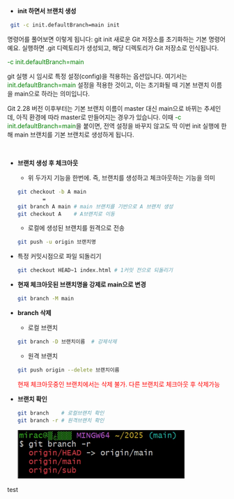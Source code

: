 - **init 하면서 브랜치 생성**
```bash
 git -c init.defaultBranch=main init
 ```
 명령어를 풀어보면 이렇게 됩니다:
 git init
 새로운 Git 저장소를 초기화하는 기본 명령어예요. 실행하면 .git 디렉토리가 생성되고, 해당 디렉토리가 Git 저장소로 인식됩니다.

 <font color="green">-c init.defaultBranch=main </font>
 
 git 실행 시 임시로 특정 설정(config)을 적용하는 옵션입니다. 
 여기서는  <font color="green">init.defaultBranch=main</font> 설정을 적용한 것이고, 이는 초기화될 때 기본 브랜치 이름을 main으로 하라는 의미입니다.

Git 2.28 버전 이후부터는 기본 브랜치 이름이 master 대신 main으로 바뀌는 추세인데, 아직 환경에 따라 master로 만들어지는 경우가 있습니다.
이때  <font color="green">-c init.defaultBranch=main</font>을 붙이면, 전역 설정을 바꾸지 않고도 딱 이번 init 실행에 한해 main 브랜치를 기본 브랜치로 생성하게 됩니다.

<br>

- **브랜치 생성 후 체크아웃**
   - 위 두가지 기능을 한번에. 즉, 브랜치를 생성하고 체크아웃하는 기능을 의미 
  ```bash
  git checkout -b A main
          =
  git branch A main # main 브랜치를 기반으로 A 브랜치 생성
  git checkout A    # A브랜치로 이동
  ```
    - 로컬에 생성된 브랜치를 원격으로 전송 
  ```bash
  git push -u origin 브랜치명
  ``` 

- 특정 커밋시점으로 파일 되돌리기
  ```bash
  git checkout HEAD~1 index.html # 1커밋 전으로 되돌리기
  ```
 

- **현재 체크아웃된 브랜치명을 강제로 main으로 변경**

  ```bash
  git branch -M main
  ```
- **branch 삭제**
  - 로컬 브랜치  
  ```bash
  git branch -D 브랜치이름  # 강제삭제
  ```
  - 원격 브랜치
  ```bash
  git push origin --delete 브랜치이름  
  ```
  <font color=red>현재 체크아웃중인 브랜치에서는 삭제 불가. 다른 브랜치로 체크아웃 후 삭제가능</Font>

- **브랜치 확인**
  ```bash
  git branch    # 로컬브랜치 확인
  git branch -r # 원격브랜치 확인 
  ```
  ![샘플 이미지](images/branch_conf.jpg)  

test
